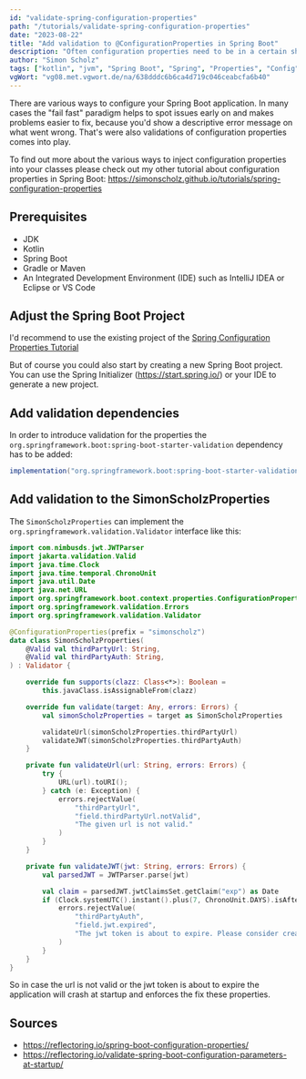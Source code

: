 ```yaml
---
id: "validate-spring-configuration-properties"
path: "/tutorials/validate-spring-configuration-properties"
date: "2023-08-22"
title: "Add validation to @ConfigurationProperties in Spring Boot"
description: "Often configuration properties need to be in a certain shape in order to be used properly. So why not validate them upfront?"
author: "Simon Scholz"
tags: ["kotlin", "jvm", "Spring Boot", "Spring", "Properties", "Config"]
vgWort: "vg08.met.vgwort.de/na/638dddc6b6ca4d719c046ceabcfa6b40"
---
```


There are various ways to configure your Spring Boot application.
In many cases the "fail fast" paradigm helps to spot issues early on
and makes problems easier to fix, because you'd show a descriptive error message on what went wrong.
That's were also validations of configuration properties comes into play.

To find out more about the various ways to inject configuration properties into your classes please check out my other tutorial about configuration properties in Spring Boot: https://simonscholz.github.io/tutorials/spring-configuration-properties

## Prerequisites

- JDK
- Kotlin
- Spring Boot
- Gradle or Maven
- An Integrated Development Environment (IDE) such as IntelliJ IDEA or Eclipse or VS Code

## Adjust the Spring Boot Project

I'd recommend to use the existing project of the [Spring Configuration Properties Tutorial](https://simonscholz.github.io/tutorials/spring-configuration-properties)

But of course you could also start by creating a new Spring Boot project. You can use the Spring Initializer (https://start.spring.io/) or your IDE to generate a new project.

## Add validation dependencies

In order to introduce validation for the properties the `org.springframework.boot:spring-boot-starter-validation` dependency has to be added:

```gradle
implementation("org.springframework.boot:spring-boot-starter-validation")
```

## Add validation to the SimonScholzProperties

The `SimonScholzProperties` can implement the `org.springframework.validation.Validator` interface like this:

```kotlin
import com.nimbusds.jwt.JWTParser
import jakarta.validation.Valid
import java.time.Clock
import java.time.temporal.ChronoUnit
import java.util.Date
import java.net.URL
import org.springframework.boot.context.properties.ConfigurationProperties
import org.springframework.validation.Errors
import org.springframework.validation.Validator

@ConfigurationProperties(prefix = "simonscholz")
data class SimonScholzProperties(
    @Valid val thirdPartyUrl: String,
    @Valid val thirdPartyAuth: String,
) : Validator {

    override fun supports(clazz: Class<*>): Boolean =
        this.javaClass.isAssignableFrom(clazz)

    override fun validate(target: Any, errors: Errors) {
        val simonScholzProperties = target as SimonScholzProperties

        validateUrl(simonScholzProperties.thirdPartyUrl)
        validateJWT(simonScholzProperties.thirdPartyAuth)
    }

    private fun validateUrl(url: String, errors: Errors) {
        try {
            URL(url).toURI();
        } catch (e: Exception) {
            errors.rejectValue(
                "thirdPartyUrl",
                "field.thirdPartyUrl.notValid",
                "The given url is not valid."
            )
        }
    }

    private fun validateJWT(jwt: String, errors: Errors) {
        val parsedJWT = JWTParser.parse(jwt)

        val claim = parsedJWT.jwtClaimsSet.getClaim("exp") as Date
        if (Clock.systemUTC().instant().plus(7, ChronoUnit.DAYS).isAfter(claim.toInstant())) {
            errors.rejectValue(
                "thirdPartyAuth",
                "field.jwt.expired",
                "The jwt token is about to expire. Please consider creating a new one before you proceed."
            )
        }
    }
}
```

So in case the url is not valid or the jwt token is about to expire the application will crash at startup and enforces the fix these properties.

## Sources

- https://reflectoring.io/spring-boot-configuration-properties/
- https://reflectoring.io/validate-spring-boot-configuration-parameters-at-startup/
